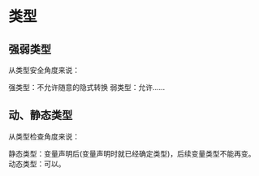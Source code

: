 # 类型

## 强弱类型

从类型安全角度来说：

强类型：不允许随意的隐式转换
弱类型：允许……

## 动、静态类型

从类型检查角度来说：

静态类型：变量声明后(变量声明时就已经确定类型)，后续变量类型不能再变。
动态类型：可以。

